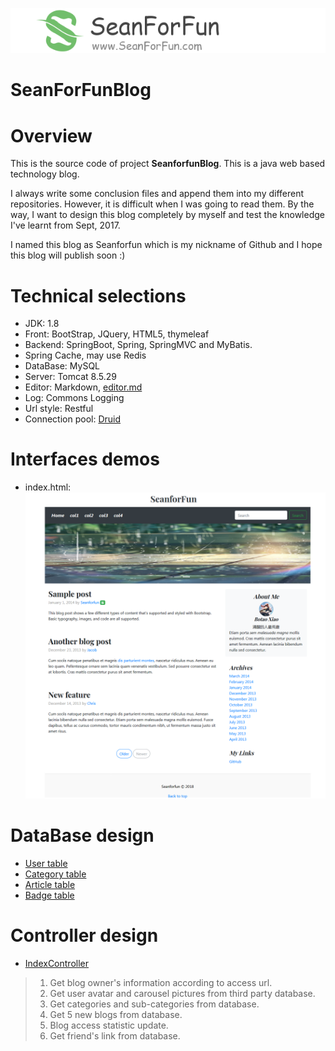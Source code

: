 <p align="center">
  <a href="https://github.com/Seanforfun/SeanForFunBlog">
    <img src="https://github.com/Seanforfun/SeanForFunBlog/blob/master/src/main/resources/static/images/readme/logo.png"></img>
  </a>
</p>

# SeanForFunBlog

Overview
======================================
This is the source code of project **SeanforfunBlog**. This is a java web based technology blog.

I always write some conclusion files and append them into my different repositories. However, it is difficult when I was going to read them. By the way, I want to design this blog completely by myself and test the knowledge I've learnt from Sept, 2017.

I named this blog as Seanforfun which is my nickname of Github and I hope this blog will publish soon :)

Technical selections
======================================
* JDK: 1.8
* Front: BootStrap, JQuery, HTML5, thymeleaf
* Backend: SpringBoot, Spring, SpringMVC and MyBatis.
* Spring Cache, may use Redis
* DataBase: MySQL
* Server: Tomcat 8.5.29
* Editor: Markdown, [editor.md](https://github.com/pandao/editor.md)
* Log: Commons Logging
* Url style: Restful
* Connection pool: [Druid](https://github.com/alibaba/druid)

Interfaces demos
======================================
* index.html:
![index](https://github.com/Seanforfun/SeanForFunBlog/blob/master/src/main/resources/static/images/readme/index.png)

DataBase design
======================================
* [User table](https://github.com/Seanforfun/SeanForFunBlog/tree/master/src/main/java/ca/seanforfun/blog/model/entity/entity/User.java)
* [Category table](https://github.com/Seanforfun/SeanForFunBlog/tree/master/src/main/java/ca/seanforfun/blog/model/entity/entity/Category.java)
* [Article table](https://github.com/Seanforfun/SeanForFunBlog/tree/master/src/main/java/ca/seanforfun/blog/model/entity/entity/Article.java)
* [Badge table](https://github.com/Seanforfun/SeanForFunBlog/tree/master/src/main/java/ca/seanforfun/blog/model/entity/entity/Badge.java)

Controller design
======================================
* [IndexController](https://github.com/Seanforfun/SeanForFunBlog/blob/master/src/main/java/ca/seanforfun/blog/controller/IndexController.java)
>1. Get blog owner's information according to access url.
>2. Get user avatar and carousel pictures from third party database.
>3. Get categories and sub-categories from database.
>4. Get 5 new blogs from database.
>5. Blog access statistic update.
>6. Get friend's link from database.


